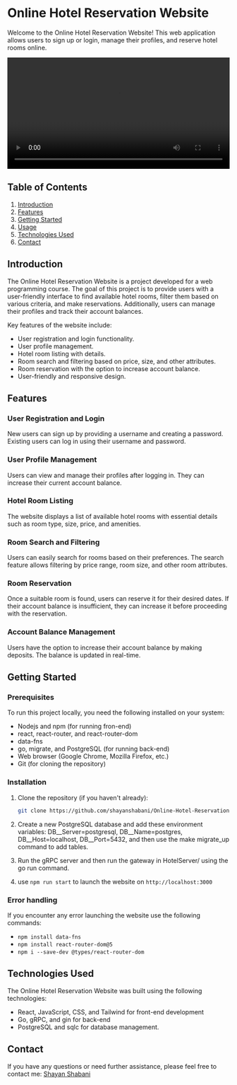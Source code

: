 # Online Hotel Reservation Website

Welcome to the Online Hotel Reservation Website! This web application allows users to sign up or login, manage their profiles, and reserve hotel rooms online.

<video controls width="100%">
  <source src="https://drive.google.com/file/d/1xRw8XEpRdR-gE-aXU66g4bGcPdKJXYrR/view?usp=sharing" type="video/webm">
  Your browser does not support the video tag.
</video>


## Table of Contents
1. [Introduction](#introduction)
2. [Features](#features)
3. [Getting Started](#getting-started)
4. [Usage](#usage)
5. [Technologies Used](#technologies-used)
6. [Contact](#contact)

## Introduction

The Online Hotel Reservation Website is a project developed for a web programming course. The goal of this project is to provide users with a user-friendly interface to find available hotel rooms, filter them based on various criteria, and make reservations. Additionally, users can manage their profiles and track their account balances.

Key features of the website include:

- User registration and login functionality.
- User profile management.
- Hotel room listing with details.
- Room search and filtering based on price, size, and other attributes.
- Room reservation with the option to increase account balance.
- User-friendly and responsive design.

## Features

### User Registration and Login
New users can sign up by providing a username and creating a password. Existing users can log in using their username and password.

### User Profile Management
Users can view and manage their profiles after logging in. They can increase their current account balance.

### Hotel Room Listing
The website displays a list of available hotel rooms with essential details such as room type, size, price, and amenities.

### Room Search and Filtering
Users can easily search for rooms based on their preferences. The search feature allows filtering by price range, room size, and other room attributes.

### Room Reservation
Once a suitable room is found, users can reserve it for their desired dates. If their account balance is insufficient, they can increase it before proceeding with the reservation.

### Account Balance Management
Users have the option to increase their account balance by making deposits. The balance is updated in real-time.

## Getting Started
### Prerequisites
To run this project locally, you need the following installed on your system:
- Nodejs and npm (for running fron-end)
- react, react-router, and react-router-dom
- data-fns
- go, migrate, and PostgreSQL (for running back-end)
- Web browser (Google Chrome, Mozilla Firefox, etc.)
- Git (for cloning the repository)
### Installation
1. Clone the repository (if you haven't already):
   ```bash
   git clone https://github.com/shayanshabani/Online-Hotel-Reservation.git
   ```
1. Create a new PostgreSQL database and add these environment variables:
DB__Server=postgresql,
DB__Name=postgres,
DB__Host=localhost,
DB__Port=5432,
and then use the make migrate_up command to add tables.

1. Run the gRPC server and then run the gateway in HotelServer/ using the go run command.

1. use `npm run start` to launch the website on `http://localhost:3000`

### Error handling
If you encounter any error launching the website use the following commands:
- `npm install data-fns`
- `npm install react-router-dom@5`
- `npm i --save-dev @types/react-router-dom`

## Technologies Used
The Online Hotel Reservation Website was built using the following technologies:
- React, JavaScript, CSS, and Tailwind for front-end development
- Go, gRPC, and gin for back-end
- PostgreSQL and sqlc for database management.

## Contact
If you have any questions or need further assistance, please feel free to contact me: [Shayan Shabani](mailto:shayan.shabani5814@gmail.com)
